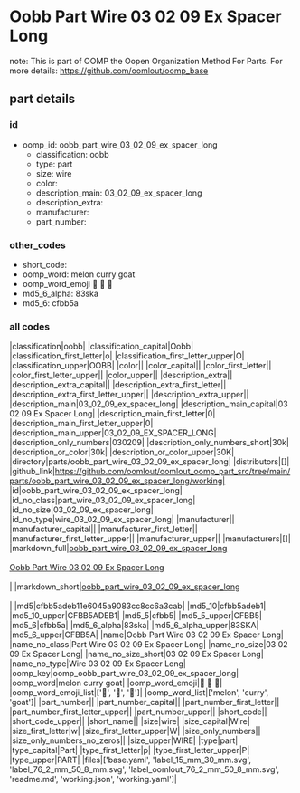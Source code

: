 # Oobb Part Wire 03 02 09 Ex Spacer Long  

note: This is part of OOMP the Oopen Organization Method For Parts. For more details: https://github.com/oomlout/oomp_base

##  part details





### id
* oomp_id: oobb_part_wire_03_02_09_ex_spacer_long
  * classification: oobb
  * type: part
  * size: wire
  * color: 
  * description_main: 03_02_09_ex_spacer_long
  * description_extra: 
  * manufacturer: 
  * part_number: 

### other_codes
* short_code: 
* oomp_word: melon curry goat
* oomp_word_emoji :melon: :curry: :goat:
* md5_6_alpha: 83ska
* md5_6: cfbb5a

### all codes 
|classification|oobb|
|classification_capital|Oobb|
|classification_first_letter|o|
|classification_first_letter_upper|O|
|classification_upper|OOBB|
|color||
|color_capital||
|color_first_letter||
|color_first_letter_upper||
|color_upper||
|description_extra||
|description_extra_capital||
|description_extra_first_letter||
|description_extra_first_letter_upper||
|description_extra_upper||
|description_main|03_02_09_ex_spacer_long|
|description_main_capital|03 02 09 Ex Spacer Long|
|description_main_first_letter|0|
|description_main_first_letter_upper|0|
|description_main_upper|03_02_09_EX_SPACER_LONG|
|description_only_numbers|030209|
|description_only_numbers_short|30k|
|description_or_color|30k|
|description_or_color_upper|30K|
|directory|parts/oobb_part_wire_03_02_09_ex_spacer_long|
|distributors|[]|
|github_link|https://github.com/oomlout/oomlout_oomp_part_src/tree/main/parts/oobb_part_wire_03_02_09_ex_spacer_long/working|
|id|oobb_part_wire_03_02_09_ex_spacer_long|
|id_no_class|part_wire_03_02_09_ex_spacer_long|
|id_no_size|03_02_09_ex_spacer_long|
|id_no_type|wire_03_02_09_ex_spacer_long|
|manufacturer||
|manufacturer_capital||
|manufacturer_first_letter||
|manufacturer_first_letter_upper||
|manufacturer_upper||
|manufacturers|[]|
|markdown_full|[oobb_part_wire_03_02_09_ex_spacer_long](https://github.com/oomlout/oomlout_oomp_part_src/tree/main/parts/oobb_part_wire_03_02_09_ex_spacer_long/working)<br>[](https://github.com/oomlout/oomlout_oomp_part_src/tree/main/parts/oobb_part_wire_03_02_09_ex_spacer_long/working)<br>[Oobb Part Wire 03 02 09 Ex Spacer Long](https://github.com/oomlout/oomlout_oomp_part_src/tree/main/parts/oobb_part_wire_03_02_09_ex_spacer_long/working)<br><br>|
|markdown_short|[oobb_part_wire_03_02_09_ex_spacer_long](https://github.com/oomlout/oomlout_oomp_part_src/tree/main/parts/oobb_part_wire_03_02_09_ex_spacer_long/working)<br><br>|
|md5|cfbb5adeb11e6045a9083cc8cc6a3cab|
|md5_10|cfbb5adeb1|
|md5_10_upper|CFBB5ADEB1|
|md5_5|cfbb5|
|md5_5_upper|CFBB5|
|md5_6|cfbb5a|
|md5_6_alpha|83ska|
|md5_6_alpha_upper|83SKA|
|md5_6_upper|CFBB5A|
|name|Oobb Part Wire 03 02 09 Ex Spacer Long|
|name_no_class|Part Wire 03 02 09 Ex Spacer Long|
|name_no_size|03 02 09 Ex Spacer Long|
|name_no_size_short|03 02 09 Ex Spacer Long|
|name_no_type|Wire 03 02 09 Ex Spacer Long|
|oomp_key|oomp_oobb_part_wire_03_02_09_ex_spacer_long|
|oomp_word|melon curry goat|
|oomp_word_emoji|:melon: :curry: :goat:|
|oomp_word_emoji_list|[':melon:', ':curry:', ':goat:']|
|oomp_word_list|['melon', 'curry', 'goat']|
|part_number||
|part_number_capital||
|part_number_first_letter||
|part_number_first_letter_upper||
|part_number_upper||
|short_code||
|short_code_upper||
|short_name||
|size|wire|
|size_capital|Wire|
|size_first_letter|w|
|size_first_letter_upper|W|
|size_only_numbers||
|size_only_numbers_no_zeros||
|size_upper|WIRE|
|type|part|
|type_capital|Part|
|type_first_letter|p|
|type_first_letter_upper|P|
|type_upper|PART|
|files|['base.yaml', 'label_15_mm_30_mm.svg', 'label_76_2_mm_50_8_mm.svg', 'label_oomlout_76_2_mm_50_8_mm.svg', 'readme.md', 'working.json', 'working.yaml']|
